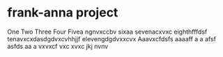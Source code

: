 # frank-anna project
One
Two
Three
Four
Fivea ngnvxccbv
sixaa
sevenacxvxc
eighthfffdsf
tenavxcxdasdgdvxcvhhjjf
elevengdgdvxxcvx
Aaavxcfdsfs
aaaaff
a
a
afsf
asfds
aa
a
vxvxcf
vxc
xvxc
jkj
nvnv
